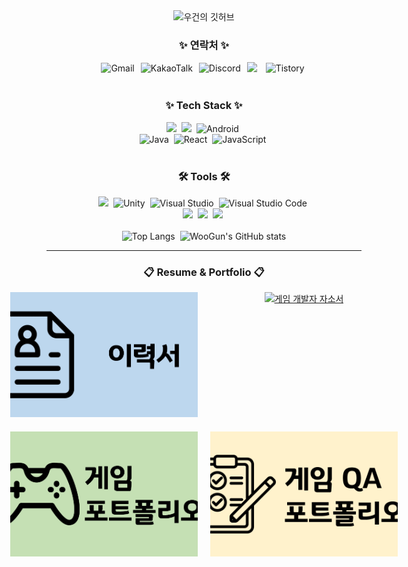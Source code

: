 <div align="center">
  <img src="https://capsule-render.vercel.app/api?type=waving&color=gradient&height=300&section=header&text=우건의%20깃허브&fontSize=70&fontAlign=50&fontAlignY=40" alt="우건의 깃허브" />
</div>

<h3 align="center">✨ 연락처 ✨</h3>
<div align="center" style="display: flex; justify-content: center; align-items: center; gap: 10px;">
  <a href="mailto:rjsdn9008@gmail.com" style="text-decoration: none;">
    <img src="https://img.shields.io/badge/Gmail-D14836?style=for-the-badge&logo=gmail&logoColor=white" alt="Gmail" />
  </a>
  <a href="https://open.kakao.com/o/sBc3cKcb" style="text-decoration: none;">
    <img src="https://img.shields.io/badge/KakaoTalk-FFCD00?style=for-the-badge&logo=kakaotalk&logoColor=black" alt="KakaoTalk" />
  </a>
  <a href="https://discord.com/users/genwo123@naver.com" style="text-decoration: none;">
    <img src="https://img.shields.io/badge/Discord-7289DA?style=for-the-badge&logo=discord&logoColor=white" alt="Discord" />
  </a>
  <a href="https://www.notion.so/woogun/276bd105b9144138aec341ca46d0a315" style="text-decoration: none;">
    <img src="https://img.shields.io/badge/Notion-000000.svg?style=for-the-badge&logo=notion&logoColor=white" />&nbsp
  </a>
  <a href="https://geonu-study0820.tistory.com/24" style="text-decoration: none;">
    <img src="https://img.shields.io/badge/Tistory-000000.svg?style=for-the-badge&logo=tistory&logoColor=white" alt="Tistory" />&nbsp
  </a>
</div>

<br>

<h3 align="center">✨ Tech Stack ✨</h3>
<div align="center">
  <img src="https://img.shields.io/badge/C++-00599C.svg?style=for-the-badge&logo=c%2B%2B&logoColor=white" />&nbsp
  <img src="https://img.shields.io/badge/C-A8B9CC.svg?style=for-the-badge&logo=c&logoColor=white" />&nbsp
  <img src="https://img.shields.io/badge/Android-3DDC84?style=for-the-badge&logo=android&logoColor=white" alt="Android">&nbsp
</div>
<div align="center">
  <img src="https://img.shields.io/badge/Java-007396?style=for-the-badge&logo=java&logoColor=white" alt="Java" />&nbsp
  <img src="https://img.shields.io/badge/React-20232a.svg?style=for-the-badge&logo=react&logoColor=61DAFB" alt="React">&nbsp
  <img src="https://img.shields.io/badge/JavaScript-F7DF1E?style=for-the-badge&logo=javascript&logoColor=black" alt="JavaScript">&nbsp
</div>

<br>

<h3 align="center">🛠 Tools 🛠</h3>
<div align="center">
  <img src="https://img.shields.io/badge/Unreal%20Engine-313131.svg?style=for-the-badge&logo=unreal-engine&logoColor=white" />&nbsp
  <img src="https://img.shields.io/badge/Unity-000000.svg?style=for-the-badge&logo=unity&logoColor=white" alt="Unity" />&nbsp
  <img src="https://img.shields.io/badge/Visual_Studio-5C2D91?style=for-the-badge&logo=visual%20studio&logoColor=white" alt="Visual Studio">&nbsp
  <img src="https://img.shields.io/badge/Visual_Studio_Code-0078d7?style=for-the-badge&logo=visual%20studio%20code&logoColor=white" alt="Visual Studio Code">&nbsp
</div>

<div align="center">
  <img src="https://img.shields.io/badge/git-F05032.svg?style=for-the-badge&logo=git&logoColor=white" />&nbsp
  <img src="https://img.shields.io/badge/GitHub-181717.svg?style=for-the-badge&logo=github&logoColor=white" />&nbsp
  <img src="https://img.shields.io/badge/Sourcetree-0052CC.svg?style=for-the-badge&logo=sourcetree&logoColor=white"/>&nbsp
</div>
<br>
<div align="center">
  <img src="https://github-readme-stats.vercel.app/api/top-langs/?username=genwo123&layout=compact" alt="Top Langs" style="width: 45%;" />&nbsp;
  <img src="https://github-readme-stats.vercel.app/api?username=genwo123&show_icons=true&theme=radical" alt="WooGun's GitHub stats" style="width: 45%;" />
</div>

---
<h3 align="center">📋 Resume & Portfolio 📋</h3>

<div align="center" style="display: grid; grid-template-columns: repeat(2, 300px); gap: 20px; justify-content: center;">
  <!-- 이력서 링크 -->
  <a href="https://github.com/genwo123/Resume">
    <img src="./image/이력서.png" alt="게임 개발자 이력서" width="300" height="200" style="object-fit: cover;" />
  </a>

  <!-- 자소서 링크 -->
  <a href="https://github.com/genwo123/CoverLetter">
    <img src="./image/자소서.png" alt="게임 개발자 자소서" width="300" height="200" style="object-fit: cover;" />
  </a>

  <!-- 게임 개발 포트폴리오 -->
  <a href="https://github.com/genwo123/Game-Dev-Portfolio">
    <img src="./image/게임포트폴리오.png" alt="게임 개발 포트폴리오" width="300" height="200" style="object-fit: cover;" />
  </a>

  <!-- 게임 QA 포트폴리오 -->
  <a href="https://github.com/genwo123/Game-QA-Portfolio">
    <img src="./image/게임QA포트폴리오.png" alt="게임 QA 포트폴리오" width="300" height="200" style="object-fit: cover;" />
  </a>
</div>

